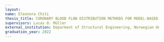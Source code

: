 ```yaml
---
layout:
name: Eleonora Chiti
thesis_title: CORONARY BLOOD FLOW DISTRIBUTION METHODS FOR MODEL-BASED FRACTIONAL FLOW RESERVE PREDICTION     
supervisors: Lucas O. Müller
external_institution: Deparment of Structural Engineering, Norwegian University of Science and Technology, Trondheim (Norway)
graduation_year: 2022
---
```


